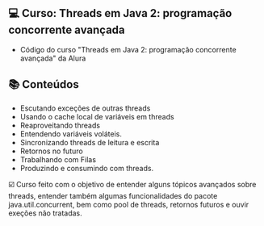 ## 💻 Curso: Threads em Java 2: programação concorrente avançada

- Código do curso "Threads em Java 2: programação concorrente avançada" da Alura

## :books: Conteúdos
 - Escutando exceções de outras threads
 - Usando o cache local de variáveis em threads
 - Reaproveitando threads
 - Entendendo variáveis voláteis.
 - Sincronizando threads de leitura e escrita
 - Retornos no futuro
 - Trabalhando com Filas
 - Produzindo e consumindo com threads.

☑️ Curso feito com o objetivo de entender alguns tópicos avançados sobre threads, entender também algumas funcionalidades do pacote java.util.concurrent, bem como pool de threads, retornos futuros e ouvir exeções não tratadas.
